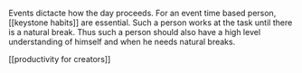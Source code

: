 Events dictacte how the day proceeds. For an event time based person, [[keystone habits]] are essential.  Such a person works at the task until there is a natural break. Thus such a person should also have a high level understanding of himself and when he needs natural breaks.

[[productivity for creators]]